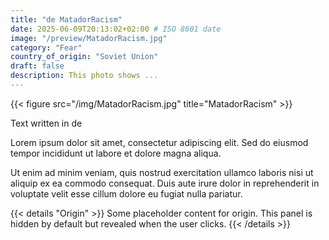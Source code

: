 ```yaml
---
title: "de MatadorRacism"
date: 2025-06-09T20:13:02+02:00 # ISO 8601 date
image: "/preview/MatadorRacism.jpg"
category: "Fear"
country_of_origin: "Soviet Union"
draft: false
description: This photo shows ...
---
```


{{< figure src="/img/MatadorRacism.jpg" title="MatadorRacism" >}}

Text written in de

Lorem ipsum dolor sit amet, consectetur adipiscing elit. Sed do eiusmod tempor incididunt ut labore et dolore magna aliqua.

Ut enim ad minim veniam, quis nostrud exercitation ullamco laboris nisi ut aliquip ex ea commodo consequat. Duis aute irure dolor in reprehenderit in voluptate velit esse cillum dolore eu fugiat nulla pariatur.


{{< details "Origin" >}}
Some placeholder content for origin. This panel is hidden by default but revealed when the user clicks.
{{< /details >}}

